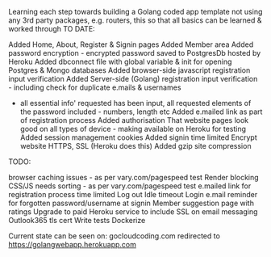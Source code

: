 Learning each step towards building a Golang coded app template
not using any 3rd party packages, e.g. routers, this so that all basics can be learned & worked through
TO DATE:

Added Home, About, Register & Signin pages
Added Member area
Added password encryption - encrypted password saved to PostgresDb hosted by Heroku
Added dbconnect file with global variable & init for opening Postgres & Mongo databases
Added browser-side javascript registration input verification
Added Server-side (Golang) registration input verification - including check for duplicate e.mails & usernames
  -  all essential info' requested has been input, all requested elements of the password included - numbers, length etc
Added e.mailed link as part of registration process
Added authorisation
That website pages look good on all types of device - making available on Heroku for testing
Added session management cookies
Added signin time limited
Encrypt website HTTPS, SSL (Heroku does this)
Added gzip site compression

TODO:

browser caching issues - as per vary.com/pagespeed test
Render blocking CSS/JS needs sorting - as per vary.com/pagespeed test
e.mailed link for registration process time limited
Log out
Idle timeout
Login e.mail reminder for forgotten password/username at signin
Member suggestion page with ratings
Upgrade to paid Heroku service to include SSL on email messaging
Outlook365 tls cert
Write tests
Dockerize

Current state can be seen on: gocloudcoding.com redirected to  https://golangwebapp.herokuapp.com
